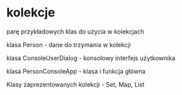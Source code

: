 # kolekcje
parę przykładowych klas do użycia w kolekcjach

klasa Person - dane do trzymania w kolekcji

klasa ConsoleUserDialog - konsolowy interfejs użytkownika

klasa PersonConsoleApp - klasa i funkcja główna

Klasy zaprezentowanych kolekcji - Set, Map, List
